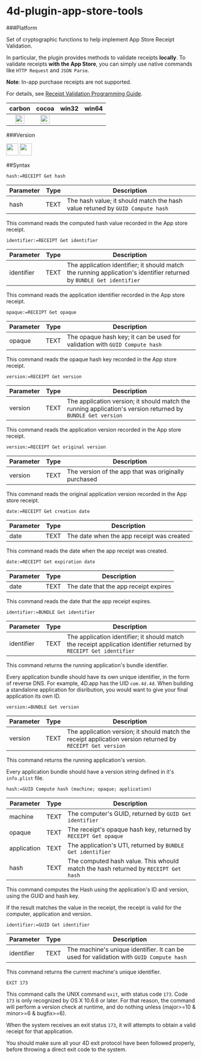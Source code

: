 # 4d-plugin-app-store-tools

###Platform

Set of cryptographic functions to help implement App Store Receipt Validation.

In particular, the plugin provides methods to validate receipts __locally__. To validate receipts __with the App Store__, you can simply use native commands like ``HTTP Request`` and ``JSON Parse``.

**Note**: In-app purchase receipts are not supported.

For details, see [Receipt Validation Programming Guide](https://developer.apple.com/library/content/releasenotes/General/ValidateAppStoreReceipt/Introduction.html).

| carbon | cocoa | win32 | win64 |
|:------:|:-----:|:---------:|:---------:|
|<img src="https://cloud.githubusercontent.com/assets/1725068/22371562/1b091f0a-e4db-11e6-8458-8653954a7cce.png" width="24" height="24" />|<img src="https://cloud.githubusercontent.com/assets/1725068/22371562/1b091f0a-e4db-11e6-8458-8653954a7cce.png" width="24" height="24" />|||

###Version

<img src="https://cloud.githubusercontent.com/assets/1725068/18940649/21945000-8645-11e6-86ed-4a0f800e5a73.png" width="32" height="32" /> <img src="https://cloud.githubusercontent.com/assets/1725068/18940648/2192ddba-8645-11e6-864d-6d5692d55717.png" width="32" height="32" />

##Syntax

```
hash:=RECEIPT Get hash
```

Parameter|Type|Description
------------|------|----
hash|TEXT|The hash value; it should match the hash value retuned by ``GUID Compute hash``

This command reads the computed hash value recorded in the App store receipt.

```
identifier:=RECEIPT Get identifier
```

Parameter|Type|Description
------------|------|----
identifier |TEXT|The application identifier; it should match the running application's identifier returned by ``BUNDLE Get identifier``

This command reads the application identifier recorded in the App store receipt.

```
opaque:=RECEIPT Get opaque
```

Parameter|Type|Description
------------|------|----
opaque |TEXT|The opaque hash key; it can be used for validation with ``GUID Compute hash``

This command reads the opaque hash key recorded in the App store receipt.

```
version:=RECEIPT Get version
```

Parameter|Type|Description
------------|------|----
version  |TEXT|The application version; it should match the running application's version returned by ``BUNDLE Get version``

This command reads the application version recorded in the App store receipt.

```
version:=RECEIPT Get original version
```

Parameter|Type|Description
------------|------|----
version  |TEXT|The version of the app that was originally purchased

This command reads the original application version recorded in the App store receipt.

```
date:=RECEIPT Get creation date
```

Parameter|Type|Description
------------|------|----
date  |TEXT|The date when the app receipt was created

This command reads the date when the app receipt was created.

```
date:=RECEIPT Get expiration date
```

Parameter|Type|Description
------------|------|----
date  |TEXT|The date that the app receipt expires

This command reads the date that the app receipt expires.


```
identifier:=BUNDLE Get identifier
```

Parameter|Type|Description
------------|------|----
identifier   |TEXT|The application identifier; it should match the receipt application identifier returned by ``RECEIPT Get identifier``

This command returns the running application's bundle identifier.

Every application bundle should have its own unique identifier, in the form of reverse DNS. For example, 4D.app has the UID ``com.4d.4d``. When building a standalone application for disribution, you would want to give your final application its own ID.

```
version:=BUNDLE Get version
```

Parameter|Type|Description
------------|------|----
version    |TEXT|The application version; it should match the receipt application version returned by ``RECEIPT Get version``

This command returns the running application's version.

Every application bundle should have a version string defined in it's ``info.plist`` file.

```
hash:=GUID Compute hash (machine; opaque; application)
```

Parameter|Type|Description
------------|------|----
machine|TEXT|The computer's GUID, returned by ``GUID Get identifier``
opaque|TEXT|The receipt's opaque hash key, returned by ``RECEIPT Get opaque``
application|TEXT|The application's UTI, returned by ``BUNDLE Get identifier``
hash |TEXT|The computed hash value. This whould match the hash returned by ``RECEIPT Get hash``

This command computes the Hash using the application's ID and version, using the GUID and hash key. 

If the result matches the value in the receipt, the receipt is valid for the computer, application and version.

```
identifier:=GUID Get identifier
```

Parameter|Type|Description
------------|------|----
identifier |TEXT|The machine's unique identifier. It can be used for validation with ``GUID Compute hash``

This command returns the current machine's unique identifier.

```
EXIT 173
```

This command calls the UNIX command ``exit``, with status code ``173``. Code ``173`` is only recognized by OS X 10.6.6 or later. For that reason, the command will perform a version check at runtime, and do nothing unless (major>=10 & minor>=6 & bugfix>=6).

When the system receives an exit status ``173``, it will attempts to obtain a valid receipt for that application.

You should make sure all your 4D exit protocol have been followed properly, before throwing a direct exit code to the system.

